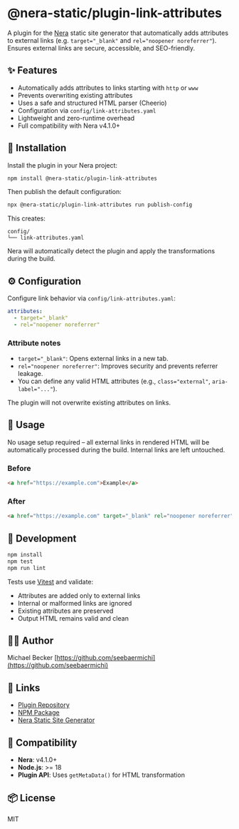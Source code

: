 # @nera-static/plugin-link-attributes

A plugin for the [Nera](https://github.com/seebaermichi/nera) static site generator that automatically adds attributes to external links (e.g. `target="_blank"` and `rel="noopener noreferrer"`). Ensures external links are secure, accessible, and SEO-friendly.

## ✨ Features

- Automatically adds attributes to links starting with `http` or `www`
- Prevents overwriting existing attributes
- Uses a safe and structured HTML parser (Cheerio)
- Configuration via `config/link-attributes.yaml`
- Lightweight and zero-runtime overhead
- Full compatibility with Nera v4.1.0+

## 🚀 Installation

Install the plugin in your Nera project:

```bash
npm install @nera-static/plugin-link-attributes
```

Then publish the default configuration:

```bash
npx @nera-static/plugin-link-attributes run publish-config
```

This creates:

```
config/
└── link-attributes.yaml
```

Nera will automatically detect the plugin and apply the transformations during the build.

## ⚙️ Configuration

Configure link behavior via `config/link-attributes.yaml`:

```yaml
attributes:
  - target="_blank"
  - rel="noopener noreferrer"
```

### Attribute notes

- `target="_blank"`: Opens external links in a new tab.
- `rel="noopener noreferrer"`: Improves security and prevents referrer leakage.
- You can define any valid HTML attributes (e.g., `class="external"`, `aria-label="..."`).

The plugin will not overwrite existing attributes on links.

## 🧩 Usage

No usage setup required – all external links in rendered HTML will be automatically processed during the build. Internal links are left untouched.

### Before

```html
<a href="https://example.com">Example</a>
```

### After

```html
<a href="https://example.com" target="_blank" rel="noopener noreferrer">Example</a>
```

## 🧪 Development

```bash
npm install
npm test
npm run lint
```

Tests use [Vitest](https://vitest.dev) and validate:

- Attributes are added only to external links
- Internal or malformed links are ignored
- Existing attributes are preserved
- Output HTML remains valid and clean

## 🧑‍💻 Author

Michael Becker
[https://github.com/seebaermichi](https://github.com/seebaermichi)

## 🔗 Links

- [Plugin Repository](https://github.com/seebaermichi/nera-plugin-link-attributes)
- [NPM Package](https://www.npmjs.com/package/@nera-static/plugin-link-attributes)
- [Nera Static Site Generator](https://github.com/seebaermichi/nera)

## 🧩 Compatibility

- **Nera**: v4.1.0+
- **Node.js**: >= 18
- **Plugin API**: Uses `getMetaData()` for HTML transformation

## 📦 License

MIT
